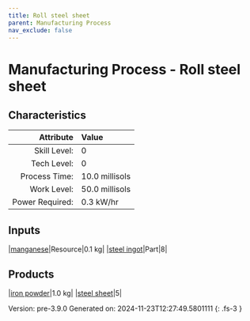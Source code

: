 ```yaml
---
title: Roll steel sheet
parent: Manufacturing Process
nav_exclude: false
---
```

# Manufacturing Process - Roll steel sheet


## Characteristics

| Attribute      | Value |
|--------:|:------|
|Skill Level:|0|
|Tech Level:|0|
|Process Time:|10.0 millisols|
|Work Level:|50.0 millisols|
|Power Required:|0.3 kW/hr|

## Inputs

|[manganese](../resource/manganese.html)|Resource|0.1 kg|
|[steel ingot](../part/steel-ingot.html)|Part|8|

## Products

|[iron powder](../resource/iron-powder.html)|1.0 kg|
|[steel sheet](../part/steel-sheet.html)|5|


Version: pre-3.9.0 Generated on: 2024-11-23T12:27:49.5801111
{: .fs-3 }

